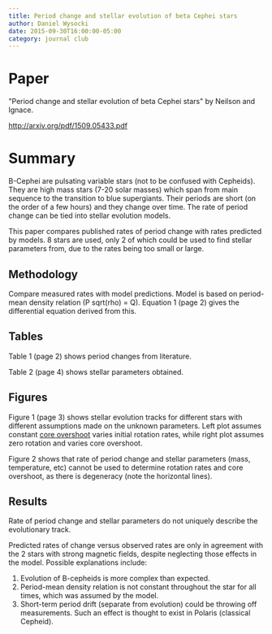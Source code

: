 ```yaml
---
title: Period change and stellar evolution of beta Cephei stars
author: Daniel Wysocki
date: 2015-09-30T16:00:00-05:00
category: journal club
---
```


# Paper

"Period change and stellar evolution of beta Cephei stars" by Neilson and Ignace.

<http://arxiv.org/pdf/1509.05433.pdf>


# Summary

B-Cephei are pulsating variable stars (not to be confused with Cepheids). They are high mass stars (7-20 solar masses) which span from main sequence to the transition to blue supergiants. Their periods are short (on the order of a few hours) and they change over time. The rate of period change can be tied into stellar evolution models.

This paper compares published rates of period change with rates predicted by models. 8 stars are used, only 2 of which could be used to find stellar parameters from, due to the rates being too small or large.


## Methodology

Compare measured rates with model predictions. Model is based on period-mean density relation (P sqrt(rho) = Q). Equation 1 (page 2) gives the differential equation derived from this.


## Tables

Table 1 (page 2) shows period changes from literature.

Table 2 (page 4) shows stellar parameters obtained.


## Figures

Figure 1 (page 3) shows stellar evolution tracks for different stars with different assumptions made on the unknown parameters. Left plot assumes constant [core overshoot](https://en.wikipedia.org/wiki/Convective_overshoot) varies initial rotation rates, while right plot assumes zero rotation and varies core overshoot.

Figure 2 shows that rate of period change and stellar parameters (mass, temperature, etc) cannot be used to determine rotation rates and core overshoot, as there is degeneracy (note the horizontal lines).


## Results

Rate of period change and stellar parameters do not uniquely describe the evolutionary track.

Predicted rates of change versus observed rates are only in agreement with the 2 stars with strong magnetic fields, despite neglecting those effects in the model. Possible explanations include:

1. Evolution of B-cepheids is more complex than expected.
2. Period-mean density relation is not constant throughout the star for all times, which was assumed by the model.
3. Short-term period drift (separate from evolution) could be throwing off measurements. Such an effect is thought to exist in Polaris (classical Cepheid).
